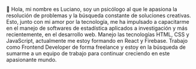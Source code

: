 👋 Hola, mi nombre es Luciano, soy un psicólogo al que le apasiona la resolución de problemas y la búsqueda constante de soluciones creativas. Esto, junto con mi amor por la tecnología, me ha impulsado a capacitarme en el manejo de softwares de estadística aplicados a investigación y más recientemente, en el desarrollo web. Manejo las tecnologías HTML, CSS y JavaScript, actualmente me estoy formando en React y Firebase. Trabajo como Frontend Developer de forma freelance y estoy en la búsqueda de sumarme a un equipo de trabajo para continuar creciendo en este apasionante mundo.
